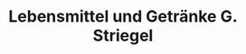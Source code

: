 ---
title: "Lebensmittel und Getränke G. Striegel"
url: /pyrbaum/lebensmittel-und-getraenke-g-striegel/
shop: Supermarkt
---